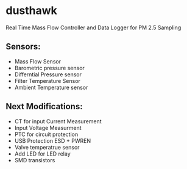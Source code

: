 # dusthawk
Real Time Mass Flow Controller and Data Logger for PM 2.5 Sampling
## Sensors:
* Mass Flow Sensor
* Barometric pressure sensor
* Differntial Pressure sensor
* Filter Temperature Sensor
* Ambient Temperature sensor

## Next Modifications:
* CT for input Current Measurement
* Input Voltage Measurment
* PTC for circuit protection
* USB Protection ESD + PWREN
* Valve temperatrue sensor
* Add LED for LED relay
* SMD transistors
